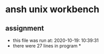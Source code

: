 # ansh unix workbench
## assignment ##
* this file was run at: 2020-10-19: 10:39:31
* there were 27 lines in program *
